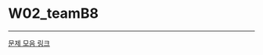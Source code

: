 # W02_teamB8
---
[문제 모음 링크](https://docs.google.com/spreadsheets/d/1H6jOEe-A-zyMi8-0dkuJ9KzRNW77yBpWDwt6JdGEnYo/edit#gid=1701326314)
